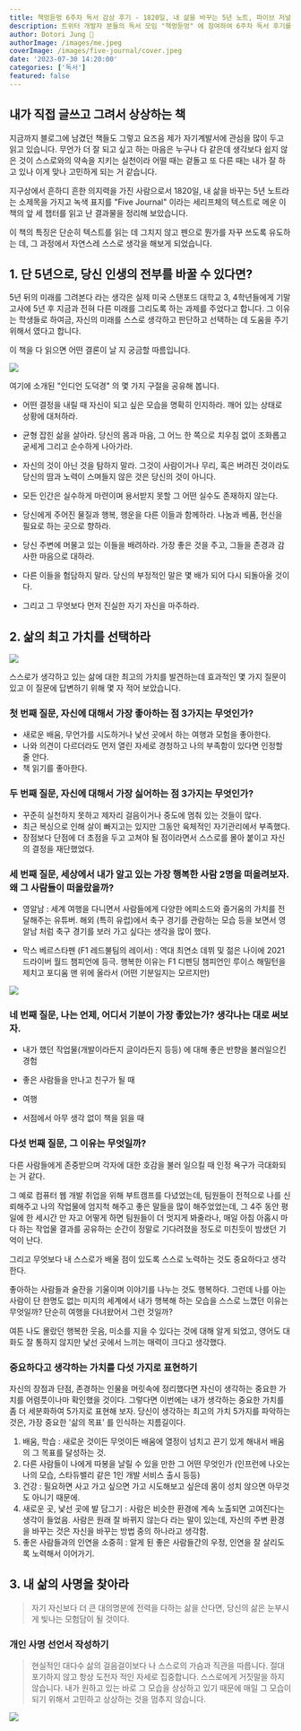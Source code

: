 ```yaml
---
title: 책멍듣멍 6주차 독서 감상 후기 - 1820일, 내 삶을 바꾸는 5년 노트, 파이브 저널을 읽고
description: 트위터 개발자 분들의 독서 모임 "책멍듣멍" 에 참여하여 6주차 독서 후기를 적어 보았습니다.
author: Dotori Jung 🌰
authorImage: /images/me.jpeg
coverImage: /images/five-journal/cover.jpeg
date: '2023-07-30 14:20:00'
categories: ['독서']
featured: false
---
```


## 내가 직접 글쓰고 그려서 상상하는 책

지금까지 블로그에 남겼던 책들도 그렇고 요즈음 제가 자기계발서에 관심을 많이 두고 읽고 있습니다. 무언가 더 잘 되고 싶고 하는 마음은 누구나 다 같은데 생각보다 쉽지 않은 것이 스스로와의 약속을 지키는 실천이라 어떨 때는 겉돌고 또 다른 때는 내가 잘 하고 있나 이게 맞나 고민하게 되는 거 같습니다.

지구상에서 흔하디 흔한 의지력을 가진 사람으로서 1820일, 내 삶을 바꾸는 5년 노트라는 소제목을 가지고 녹색 표지를 "Five Journal" 이라는 세리프체의 텍스트로 메운 이 책의 앞 세 챕터를 읽고 난 결과물을 정리해 보았습니다.

이 책의 특징은 단순히 텍스트를 읽는 데 그치지 않고 펜으로 뭔가를 자꾸 쓰도록 유도하는 데, 그 과정에서 자연스레 스스로 생각을 해보게 되었습니다.

## 1. 단 5년으로, 당신 인생의 전부를 바꿀 수 있다면?

5년 뒤의 미래를 그려본다 라는 생각은 실제 미국 스탠포드 대학교 3, 4학년들에게 기말고사에 5년 후 지금과 전혀 다른 미래를 그리도록 하는 과제를 주었다고 합니다. 그 이유는 학생들로 하여금, 자신의 미래를 스스로 생각하고 판단하고 선택하는 데 도움을 주기 위해서 였다고 합니다.

이 책을 다 읽으면 어떤 결론이 날 지 궁금할 따름입니다.

![](/images/five-journal/thumbnail.jpeg)

여기에 소개된 "인디언 도덕경" 의 몇 가지 구절을 공유해 봅니다.

- 어떤 결정을 내릴 때 자신이 되고 싶은 모습을 명확히 인지하라. 깨어 있는 상태로 상황에 대처하라.

- 균형 잡힌 삶을 살아라. 당신의 몸과 마음, 그 어느 한 쪽으로 치우침 없이 조화롭고 굳세게 그리고 순수하게 나아가라.

- 자신의 것이 아닌 것을 탐하지 말라. 그것이 사람이거나 무리, 혹은 버려진 것이라도 당신의 땀과 노력이 스며들지 않은 것은 당신의 것이 아니다.

- 모든 인간은 실수하게 마련이며 용서받지 못할 그 어떤 실수도 존재하지 않는다.

- 당신에게 주어진 물질과 행복, 행운을 다른 이들과 함께하라. 나눔과 베품, 헌신을 필요로 하는 곳으로 향하라.

- 당신 주변에 머물고 있는 이들을 배려하라. 가장 좋은 것을 주고, 그들을 존경과 감사한 마음으로 대하라.

- 다른 이들을 험담하지 말라. 당신의 부정적인 말은 몇 배가 되어 다시 되돌아올 것이다.

- 그리고 그 무엇보다 먼저 진실한 자기 자신을 마주하라.

## 2. 삶의 최고 가치를 선택하라

![](/images/five-journal/example2.jpeg)

스스로가 생각하고 있는 삶에 대한 최고의 가치를 발견하는데 효과적인 몇 가지 질문이 있고 이 질문에 답변하기 위해 몇 자 적어 보았습니다.

### 첫 번째 질문, 자신에 대해서 가장 좋아하는 점 3가지는 무엇인가?

- 새로운 배움, 무언가를 시도하거나 낯선 곳에서 하는 여행과 모험을 좋아한다.
- 나와 의견이 다르더라도 먼저 열린 자세로 경청하고 나의 부족함이 있다면 인정할 줄 안다.
- 책 읽기를 좋아한다.

### 두 번째 질문, 자신에 대해서 가장 싫어하는 점 3가지는 무엇인가?

- 꾸준히 실천하지 못하고 제자리 걸음이거나 중도에 멈춰 있는 것들이 많다.
- 최근 복싱으로 인해 살이 빠지고는 있지만 그동안 육체적인 자기관리에서 부족했다.
- 장점보다 단점에 더 초점을 두고 고쳐야 될 점이라면서 스스로를 몰아 붙이고 자신의 결정을 재단했었다.

### 세 번째 질문, 세상에서 내가 알고 있는 가장 행복한 사람 2명을 떠올려보자. 왜 그 사람들이 떠올랐을까?

- 영알남 : 세계 여행을 다니면서 사람들에게 다양한 에피소드와 즐거움의 가치를 전달해주는 유튜버. 해외 (특히 유럽)에서 축구 경기를 관람하는 모습 등을 보면서 영알남 처럼 축구 경기를 보러 가고 싶다는 생각을 많이 했다.

- 막스 베르스타펜 (F1 레드불팀의 레이서) : 역대 최연소 데뷔 및 젊은 나이에 2021 드라이버 월드 챔피언에 등극. 행복한 이유는 F1 디펜딩 챔피언인 루이스 해밀턴을 제치고 포디움 맨 위에 올라서 (어떤 기분일지는 모르지만)

![](https://www.motorpress.co.kr/news/photo/202212/2345_88123_396.jpg)

### 네 번째 질문, 나는 언제, 어디서 기분이 가장 좋았는가? 생각나는 대로 써보자.

- 내가 했던 작업물(개발이라든지 글이라든지 등등) 에 대해 좋은 반향을 불러일으킨 경험

- 좋은 사람들을 만나고 친구가 될 때

- 여행

- 서점에서 아무 생각 없이 책을 읽을 때

### 다섯 번째 질문, 그 이유는 무엇일까?

다른 사람들에게 존중받으며 각자에 대한 호감을 불러 일으킬 때 인정 욕구가 극대화되는 거 같다.

그 예로 컴퓨터 웹 개발 취업을 위해 부트캠프를 다녔었는데, 팀원들이 전적으로 나를 신뢰해주고 나의 작업물에 엄지척 해주고 좋은 말들을 많이 해주었었는데, 그 4주 동안 평일에 한 세시간 만 자고 어떻게 하면 팀원들이 더 멋지게 봐줄라나, 매일 아침 아홉시 마다 하는 작업물 결과를 공유하는 순간이 정말로 기다려졌을 정도로 미친듯이 밤샜던 기억이 난다.

그리고 무엇보다 내 스스로가 배울 점이 있도록 스스로 노력하는 것도 중요하다고 생각한다.

좋아하는 사람들과 술잔을 기울이며 이야기를 나누는 것도 행복하다. 그런데 나를 아는 사람이 단 한명도 없는 미지의 세계에서 내가 행복해 하는 모습을 스스로 느꼈던 이유는 무엇일까? 단순히 여행을 다녀왔어서 그런 것일까?

여튼 나도 몰랐던 행복한 웃음, 미소를 지을 수 있다는 것에 대해 알게 되었고, 영어도 대화도 잘 통하지 않지만 낯선 곳에서 느끼는 매력이 크다고 생각했다.

### 중요하다고 생각하는 가치를 다섯 가지로 표현하기

자신의 장점과 단점, 존경하는 인물을 머릿속에 정리했다면 자신이 생각하는 중요한 가치를 어렴풋이나마 확인했을 것이다. 그렇다면 이번에는 내가 생각하는 중요한 가치를 좀 더 세분화하여 5가지로 표현해 보자. 당신이 생각하는 최고의 가치 5가지를 파악하는 것은, 가장 중요한 '삶의 목표' 를 인식하는 지름길이다.

1. 배움, 학습 : 새로운 것이든 무엇이든 배움에 열정이 넘치고 끈기 있게 해내서 배움의 그 목표를 달성하는 것.
2. 다른 사람들이 나에게 따봉을 날릴 수 있을 만한 그 어떤 무엇인가 (인프런에 나오는 나의 모습, 스타듀밸리 같은 1인 개발 서비스 출시 등등)
3. 건강 : 필요하면 사고 가고 싶으면 가고 시도해보고 싶은데 몸이 성치 않으면 아무것도 아니기 때문에.
4. 새로운 곳, 낯선 곳에 발 담그기 : 사람은 비슷한 환경에 계속 노출되면 고여진다는 생각이 들었음. 사람은 원래 잘 바뀌지 않는다 라는 말이 있는데, 자신의 주변 환경을 바꾸는 것은 자신을 바꾸는 방법 중의 하나라고 생각함.
5. 좋은 사람들과의 인연을 소중히 : 알게 된 좋은 사람들간의 우정, 인연을 잘 살리도록 노력해서 이어가기.

## 3. 내 삶의 사명을 찾아라

> 자기 자신보다 더 큰 대의명분에 전력을 다하는 삶을 산다면, 당신의 삶은 눈부시게 빛나는 모험담이 될 것이다.

### 개인 사명 선언서 작성하기

> 현실적인 대다수 삶의 걸음걸이보다 나 스스로의 가슴과 직관을 따릅니다. 절대 포기하지 않고 항상 도전자 적인 자세로 집중합니다.
> 스스로에게 거짓말을 하지 않습니다. 내가 원하고 있는 바로 그 모습을 상상하고 있기 때문에 매일 그 모습이 되기 위해서 고민하고 상상하는 것을 멈추지 않습니다.

![](/images/five-journal/example.jpeg)
